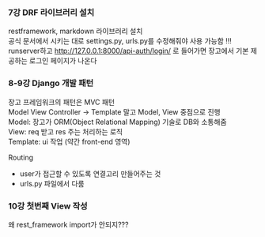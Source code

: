 ### 7강 DRF 라이브러리 설치
restframework, markdown 라이브러리 설치  
공식 문서에서 시키는 대로 settings.py, urls.py를 수정해줘야 사용 가능함 !!!  
runserver하고 http://127.0.0.1:8000/api-auth/login/ 로 들어가면 장고에서 기본 제공하는 로그인 페이지가 나온다  

### 8-9강 Django 개발 패턴 
장고 프레임워크의 패턴은 MVC 패턴  
Model
View
Controller -> Template 말고 Model, View 중점으로 진행  
Model: 장고가 ORM(Object Relational Mapping) 기술로 DB와 소통해줌  
View: req 받고 res 주는 처리하는 로직  
Template: ui 작업 (약간 front-end 영역)  

Routing
- user가 접근할 수 있도록 연결고리 만들어주는 것
- urls.py 파일에서 다룸

### 10강 첫번째 View 작성
왜 rest_framework import가 안되지???